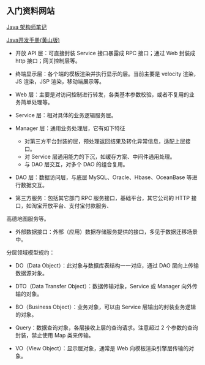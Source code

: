 

## 入门资料网站



[Java 架构师笔记](https://zq99299.github.io/note-architect/)



[Java开发手册(黄山版)](https://github.com/alibaba/p3c/blob/master/Java%E5%BC%80%E5%8F%91%E6%89%8B%E5%86%8C(%E9%BB%84%E5%B1%B1%E7%89%88).pdf)



- 开放 API 层：可直接封装 Service 接口暴露成 RPC 接口；通过 Web 封装成 http 接口；网关控制层等。

- 终端显示层：各个端的模板渲染并执行显示的层。当前主要是 velocity 渲染，JS 渲染，JSP 渲染，移动端展示等。

- Web 层：主要是对访问控制进行转发，各类基本参数校验，或者不复用的业务简单处理等。

- Service 层：相对具体的业务逻辑服务层。

- Manager 层：通用业务处理层，它有如下特征
  - 对第三方平台封装的层，预处理返回结果及转化异常信息，适配上层接口。
  - 对 Service 层通用能力的下沉，如缓存方案、中间件通用处理。
  - 与 DAO 层交互，对多个 DAO 的组合复用。

- DAO 层：数据访问层，与底层 MySQL、Oracle、Hbase、OceanBase 等进行数据交互。

- 第三方服务：包括其它部门 RPC 服务接口，基础平台，其它公司的 HTTP 接口，如淘宝开放平台、支付宝付款服务、

高德地图服务等。

- 外部数据接口：外部（应用）数据存储服务提供的接口，多见于数据迁移场景中。





分层领域模型规约：

- DO（Data Object）：此对象与数据库表结构一一对应，通过 DAO 层向上传输数据源对象。

- DTO（Data Transfer Object）：数据传输对象，Service 或 Manager 向外传输的对象。
- BO（Business Object）：业务对象，可以由 Service 层输出的封装业务逻辑的对象。
- Query：数据查询对象，各层接收上层的查询请求。注意超过 2 个参数的查询封装，禁止使用 Map 类来传输。
- VO（View Object）：显示层对象，通常是 Web 向模板渲染引擎层传输的对象。